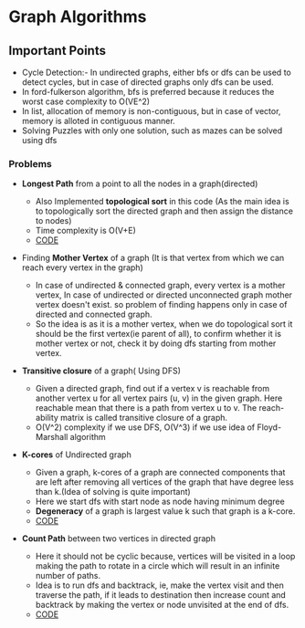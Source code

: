 # Graph Algorithms

## Important Points

* Cycle Detection:- In undirected graphs, either bfs or dfs can be used to detect cycles, but in case of directed graphs only dfs can be used.
* In ford-fulkerson algorithm, bfs is preferred because it reduces the worst case complexity to O(VE^2)
* In list, allocation of memory is non-contiguous, but in case of vector, memory is alloted in contiguous manner.
* Solving Puzzles with only one solution, such as mazes can be solved using dfs 

### Problems

* __Longest Path__ from a point to all the nodes in a graph(directed)
	* Also Implemented __topological sort__ in this code (As the main idea is to topologically sort the directed graph and then assign the distance to nodes)
	* Time complexity is O(V+E)
	* [CODE](./LongestPath.cpp)

* Finding __Mother Vertex__ of a graph (It is that vertex from which we can reach every vertex in the graph)
	* In case of undirected & connected graph, every vertex is a mother vertex, In case of undirected or directed unconnected graph mother vertex doesn't exist. so problem of finding happens only in case of directed and connected graph.
	* So the idea is as it is a mother vertex, when we do topological sort it should be the first vertex(ie parent of all), to confirm whether it is mother vertex or not, check it by doing dfs starting from mother vertex.

* __Transitive closure__ of a graph( Using DFS)
	* Given a directed graph, find out if a vertex v is reachable from another vertex u for all vertex pairs (u, v) in the given graph. Here reachable mean that there is a path from vertex u to v. The reach-ability matrix is called transitive closure of a graph.
	* O(V^2) complexity if we use DFS, O(V^3) if we use idea of Floyd-Marshall algorithm

* __K-cores__ of Undirected graph
	* Given a graph, k-cores of a graph are connected components that are left after removing all vertices of the graph that have degree less than k.(Idea of solving is quite important)
	* Here we start dfs with start node as node having minimum degree
	* __Degeneracy__ of a graph is largest value k such that graph is a k-core.
	* [CODE](./k-core.cpp)

* __Count Path__ between two vertices in directed graph
	* Here it should not be cyclic because, vertices will be visited in a loop making the path to rotate in a circle which will result in an infinite number of paths.
	* Idea is to run dfs and backtrack, ie, make the vertex visit and then traverse the path, if it leads to destination then increase count and backtrack by making the vertex or node unvisited at the end of dfs.
	* [CODE](./pathcount.cpp)

